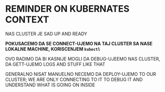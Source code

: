 # REMINDER ON KUBERNATES CONTEXT

NAS CLUSTER JE SAD UP AND READY

**POKUSACEMO DA SE CONNECT-UJEMO NA TAJ CLUSTER SA NASE LOKALNE MACHINE, KORISCENJEM `kubectl`**

OVO RADIMO DA BI KASNIJE MOGLI DA DEBUG-UJEEMO NAS CLUSTER, DA GETT-UJEMO LOGS AND STUFF LIKE THAT

GENERALNO NISAT MANUELNO NECEMO DA DEPLOY-UJEMO TO OUR CLUSTER; WE ARE ONLY CONNECTING TO IT TO DEBUG IT AND UNDERSTAND WHAT IS GOING ON INSIDE
